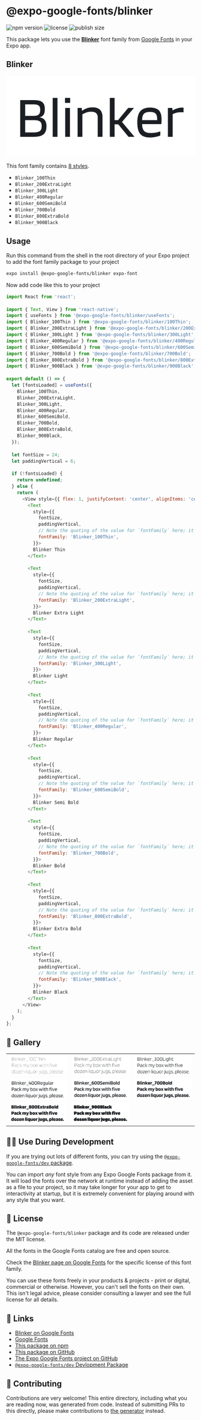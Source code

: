 # @expo-google-fonts/blinker

![npm version](https://flat.badgen.net/npm/v/@expo-google-fonts/blinker)
![license](https://flat.badgen.net/github/license/expo/google-fonts)
![publish size](https://flat.badgen.net/packagephobia/install/@expo-google-fonts/blinker)

This package lets you use the [**Blinker**](https://fonts.google.com/specimen/Blinker) font family from [Google Fonts](https://fonts.google.com/) in your Expo app.

## Blinker

![Blinker](./font-family.png)

This font family contains [8 styles](#-gallery).

- `Blinker_100Thin`
- `Blinker_200ExtraLight`
- `Blinker_300Light`
- `Blinker_400Regular`
- `Blinker_600SemiBold`
- `Blinker_700Bold`
- `Blinker_800ExtraBold`
- `Blinker_900Black`

## Usage

Run this command from the shell in the root directory of your Expo project to add the font family package to your project
```sh
expo install @expo-google-fonts/blinker expo-font
```

Now add code like this to your project
```js
import React from 'react';

import { Text, View } from 'react-native';
import { useFonts } from '@expo-google-fonts/blinker/useFonts';
import { Blinker_100Thin } from '@expo-google-fonts/blinker/100Thin';
import { Blinker_200ExtraLight } from '@expo-google-fonts/blinker/200ExtraLight';
import { Blinker_300Light } from '@expo-google-fonts/blinker/300Light';
import { Blinker_400Regular } from '@expo-google-fonts/blinker/400Regular';
import { Blinker_600SemiBold } from '@expo-google-fonts/blinker/600SemiBold';
import { Blinker_700Bold } from '@expo-google-fonts/blinker/700Bold';
import { Blinker_800ExtraBold } from '@expo-google-fonts/blinker/800ExtraBold';
import { Blinker_900Black } from '@expo-google-fonts/blinker/900Black';

export default () => {
  let [fontsLoaded] = useFonts({
    Blinker_100Thin,
    Blinker_200ExtraLight,
    Blinker_300Light,
    Blinker_400Regular,
    Blinker_600SemiBold,
    Blinker_700Bold,
    Blinker_800ExtraBold,
    Blinker_900Black,
  });

  let fontSize = 24;
  let paddingVertical = 6;

  if (!fontsLoaded) {
    return undefined;
  } else {
    return (
      <View style={{ flex: 1, justifyContent: 'center', alignItems: 'center' }}>
        <Text
          style={{
            fontSize,
            paddingVertical,
            // Note the quoting of the value for `fontFamily` here; it expects a string!
            fontFamily: 'Blinker_100Thin',
          }}>
          Blinker Thin
        </Text>

        <Text
          style={{
            fontSize,
            paddingVertical,
            // Note the quoting of the value for `fontFamily` here; it expects a string!
            fontFamily: 'Blinker_200ExtraLight',
          }}>
          Blinker Extra Light
        </Text>

        <Text
          style={{
            fontSize,
            paddingVertical,
            // Note the quoting of the value for `fontFamily` here; it expects a string!
            fontFamily: 'Blinker_300Light',
          }}>
          Blinker Light
        </Text>

        <Text
          style={{
            fontSize,
            paddingVertical,
            // Note the quoting of the value for `fontFamily` here; it expects a string!
            fontFamily: 'Blinker_400Regular',
          }}>
          Blinker Regular
        </Text>

        <Text
          style={{
            fontSize,
            paddingVertical,
            // Note the quoting of the value for `fontFamily` here; it expects a string!
            fontFamily: 'Blinker_600SemiBold',
          }}>
          Blinker Semi Bold
        </Text>

        <Text
          style={{
            fontSize,
            paddingVertical,
            // Note the quoting of the value for `fontFamily` here; it expects a string!
            fontFamily: 'Blinker_700Bold',
          }}>
          Blinker Bold
        </Text>

        <Text
          style={{
            fontSize,
            paddingVertical,
            // Note the quoting of the value for `fontFamily` here; it expects a string!
            fontFamily: 'Blinker_800ExtraBold',
          }}>
          Blinker Extra Bold
        </Text>

        <Text
          style={{
            fontSize,
            paddingVertical,
            // Note the quoting of the value for `fontFamily` here; it expects a string!
            fontFamily: 'Blinker_900Black',
          }}>
          Blinker Black
        </Text>
      </View>
    );
  }
};

```

## 🔡 Gallery


||||
|-|-|-|
|![Blinker_100Thin](.//100Thin/Blinker_100Thin.ttf.png)|![Blinker_200ExtraLight](.//200ExtraLight/Blinker_200ExtraLight.ttf.png)|![Blinker_300Light](.//300Light/Blinker_300Light.ttf.png)||
|![Blinker_400Regular](.//400Regular/Blinker_400Regular.ttf.png)|![Blinker_600SemiBold](.//600SemiBold/Blinker_600SemiBold.ttf.png)|![Blinker_700Bold](.//700Bold/Blinker_700Bold.ttf.png)||
|![Blinker_800ExtraBold](.//800ExtraBold/Blinker_800ExtraBold.ttf.png)|![Blinker_900Black](.//900Black/Blinker_900Black.ttf.png)|||


## 👩‍💻 Use During Development

If you are trying out lots of different fonts, you can try using the [`@expo-google-fonts/dev` package](https://github.com/expo/google-fonts/tree/master/font-packages/dev#readme).

You can import *any* font style from any Expo Google Fonts package from it. It will load the fonts
over the network at runtime instead of adding the asset as a file to your project, so it may take longer
for your app to get to interactivity at startup, but it is extremely convenient
for playing around with any style that you want.

## 📖 License

The `@expo-google-fonts/blinker` package and its code are released under the MIT license.

All the fonts in the Google Fonts catalog are free and open source.

Check the [Blinker page on Google Fonts](https://fonts.google.com/specimen/Blinker) for the specific license of this font family.

You can use these fonts freely in your products & projects - print or digital, commercial or otherwise. However, you can't sell the fonts on their own. This isn't legal advice, please consider consulting a lawyer and see the full license for all details.

## 🔗 Links

- [Blinker on Google Fonts](https://fonts.google.com/specimen/Blinker)
- [Google Fonts](https://fonts.google.com/)
- [This package on npm](https://www.npmjs.com/package/@expo-google-fonts/blinker)
- [This package on GitHub](https://github.com/expo/google-fonts/tree/master/font-packages/blinker)
- [The Expo Google Fonts project on GitHub](https://github.com/expo/google-fonts)
- [`@expo-google-fonts/dev` Devlopment Package](https://github.com/expo/google-fonts/tree/master/font-packages/dev)

## 🤝 Contributing

Contributions are very welcome! This entire directory, including what you are reading now, was generated from code. Instead of submitting PRs to this directly, please make contributions to [the generator](https://github.com/expo/google-fonts/tree/master/packages/generator) instead.
